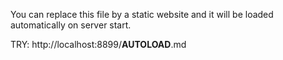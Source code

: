 You can replace this file by a static website and it will be loaded automatically on server start.

TRY: http://localhost:8899/__AUTOLOAD__.md
